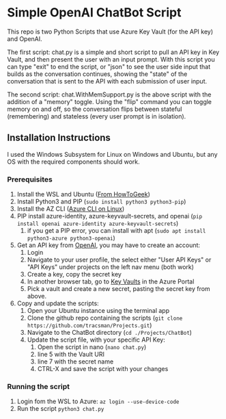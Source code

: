 # Simple OpenAI ChatBot Script

This repo is two Python Scripts that use Azure Key Vault (for the API key) and OpenAI.

The first script: chat.py is a simple and short script to pull an API key in Key Vault, and then present the user with an input prompt. With this script you can type "exit" to end the script, or "json" to see the user side input that builds as the conversation continues, showing the "state" of the conversation that is sent to the API with each submission of user input.

The second script: chat.WithMemSupport.py is the above script with the addition of a "memory" toggle. Using the "flip" command you can toggle memory on and off, so the conversation flips between stateful (remembering) and stateless (every user prompt is in isolation).

## Installation Instructions
I used the Windows Subsystem for Linux on Windows and Ubuntu, but any OS with the required components should work.

### Prerequisites
1. Install the WSL and Ubuntu ([From HowToGeek](https://www.howtogeek.com/744328/how-to-install-the-windows-subsystem-for-linux-on-windows-11/))
1. Install Python3 and PIP (```sudo install python3 python3-pip```)
1. Install the AZ CLI ([Azure CLI on Linux](https://learn.microsoft.com/en-us/cli/azure/install-azure-cli-linux?pivots=apt))
1. PIP install azure-identity, azure-keyvault-secrets, and openai (```pip install openai azure-identity azure-keyvault-secrets```)
   1. if you get a PIP error, you can install with apt (```sudo apt install python3-azure python3-openai```)
1. Get an API key from [OpenAI](https://platform.openai.com/), you may have to create an account:
   1. Login
   3. Navigate to your user profile, the select either "User API Keys" or "API Keys" under projects on the left nav menu (both work)
   4. Create a key, copy the secret key
   5. In another browser tab, go to [Key Vaults](https://portal.azure.com/#browse/Microsoft.KeyVault%2Fvaults) in the Azure Portal
   6. Pick a vault and create a new secret, pasting the secret key from above.
3. Copy and update the scripts:
   1. Open your Ubuntu instance using the terminal app
   2. Clone the github repo containing the scripts (```git clone https://github.com/tracsman/Projects.git```)
   3. Navigate to the ChatBot directory (```cd ./Projects/ChatBot```)
   4. Update the script file, with your specific API Key:
      1. Open the script in nano (```nano chat.py```)
      2. line 5 with the Vault URI
      3. line 7 with the secret name
      4. CTRL-X and save the script with your changes

### Running the script
1. Login fom the WSL to Azure: ```az login --use-device-code```
2. Run the script ```python3 chat.py```

